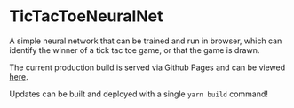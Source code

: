 # TicTacToeNeuralNet
A simple neural network that can be trained and run in browser, which can identify the winner of a tick tac toe game, or that the game is drawn.

The current production build is served via Github Pages and can be viewed [here](https://www.a3ventures.dev/TicTacToeNeuralNet/). 

Updates can be built and deployed with a single `yarn build` command!
